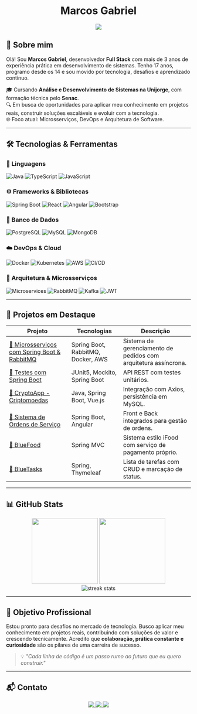 <h1 align="center">Marcos Gabriel</h1>

<p align="center">
  <img src="https://readme-typing-svg.herokuapp.com?color=00BFFF&center=true&vCenter=true&lines=👨‍💻+Desenvolvedor+Full+Stack;🚀+Apaixonado+por+Tecnologia+e+Inovação;🎓+Estudante+de+ADS+na+Unijorge" />
</p>

## 👋 Sobre mim

Olá! Sou **Marcos Gabriel**, desenvolvedor **Full Stack** com mais de 3 anos de experiência prática em desenvolvimento de sistemas. Tenho 17 anos, programo desde os 14 e sou movido por tecnologia, desafios e aprendizado contínuo.

🎓 Cursando **Análise e Desenvolvimento de Sistemas na Unijorge**, com formação técnica pelo **Senac**.  
🔍 Em busca de oportunidades para aplicar meu conhecimento em projetos reais, construir soluções escaláveis e evoluir com a tecnologia.  
🌐 Foco atual: Microsserviços, DevOps e Arquitetura de Software.

---

## 🛠️ Tecnologias & Ferramentas

### 💬 Linguagens

![Java](https://img.shields.io/badge/Java-ED8B00?style=for-the-badge&logo=java&logoColor=white)
![TypeScript](https://img.shields.io/badge/TypeScript-007ACC?style=for-the-badge&logo=typescript&logoColor=white)
![JavaScript](https://img.shields.io/badge/JavaScript-F7DF1E?style=for-the-badge&logo=javascript&logoColor=black)

### ⚙️ Frameworks & Bibliotecas

![Spring Boot](https://img.shields.io/badge/Spring_Boot-6DB33F?style=for-the-badge&logo=spring-boot&logoColor=white)
![React](https://img.shields.io/badge/React-61DAFB?style=for-the-badge&logo=react&logoColor=black)
![Angular](https://img.shields.io/badge/Angular-DD0031?style=for-the-badge&logo=angular&logoColor=white)
![Bootstrap](https://img.shields.io/badge/Bootstrap-563D7C?style=for-the-badge&logo=bootstrap&logoColor=white)

### 🧠 Banco de Dados

![PostgreSQL](https://img.shields.io/badge/PostgreSQL-316192?style=for-the-badge&logo=postgresql&logoColor=white)
![MySQL](https://img.shields.io/badge/MySQL-4479A1?style=for-the-badge&logo=mysql&logoColor=white)
![MongoDB](https://img.shields.io/badge/MongoDB-4EA94B?style=for-the-badge&logo=mongodb&logoColor=white)

### ☁️ DevOps & Cloud

![Docker](https://img.shields.io/badge/Docker-2496ED?style=for-the-badge&logo=docker&logoColor=white)
![Kubernetes](https://img.shields.io/badge/Kubernetes-326CE5?style=for-the-badge&logo=kubernetes&logoColor=white)
![AWS](https://img.shields.io/badge/AWS-232F3E?style=for-the-badge&logo=amazonaws&logoColor=white)
![CI/CD](https://img.shields.io/badge/CI/CD-555555?style=for-the-badge&logo=githubactions&logoColor=white)

### 🧩 Arquitetura & Microsserviços

![Microservices](https://img.shields.io/badge/Microservices-FF6C37?style=for-the-badge&logo=databricks&logoColor=white)
![RabbitMQ](https://img.shields.io/badge/RabbitMQ-FF6600?style=for-the-badge&logo=rabbitmq&logoColor=white)
![Kafka](https://img.shields.io/badge/Kafka-231F20?style=for-the-badge&logo=apachekafka&logoColor=white)
![JWT](https://img.shields.io/badge/JWT-000000?style=for-the-badge&logo=JSON%20web%20tokens&logoColor=white)

---

## 🚀 Projetos em Destaque

| Projeto | Tecnologias | Descrição |
|--------|-------------|----------|
| [🔗 Microsserviços com Spring Boot & RabbitMQ](https://github.com/Marcos-Gabriell/Microsservicos-SpringBoot-RabbitMQ) | Spring Boot, RabbitMQ, Docker, AWS | Sistema de gerenciamento de pedidos com arquitetura assíncrona. |
| [🔗 Testes com Spring Boot](https://github.com/Marcos-Gabriell/testes-api) | JUnit5, Mockito, Spring Boot | API REST com testes unitários. |
| [🔗 CryptoApp - Criptomoedas](https://github.com/Marcos-Gabriell/spring-CryptoApi) | Java, Spring Boot, Vue.js | Integração com Axios, persistência em MySQL. |
| [🔗 Sistema de Ordens de Serviço](https://github.com/Marcos-Gabriell/OS-API) | Spring Boot, Angular | Front e Back integrados para gestão de ordens. |
| [🔗 BlueFood](https://github.com/Marcos-Gabriell/bluefood) | Spring MVC | Sistema estilo iFood com serviço de pagamento próprio. |
| [🔗 BlueTasks](https://github.com/Marcos-Gabriell/blue-tasks) | Spring, Thymeleaf | Lista de tarefas com CRUD e marcação de status. |

---

## 📊 GitHub Stats

<div align="center">
  <img height="180em" src="https://github-readme-stats.vercel.app/api?username=Marcos-Gabriell&show_icons=true&theme=tokyonight&include_all_commits=true&count_private=true"/>
  <img height="180em" src="https://github-readme-stats.vercel.app/api/top-langs/?username=Marcos-Gabriell&layout=compact&langs_count=8&theme=tokyonight"/>
  <br/>
  <img src="https://streak-stats.demolab.com/?user=Marcos-Gabriell&theme=tokyonight" alt="streak stats"/>
</div>

---

## 🎯 Objetivo Profissional

Estou pronto para desafios no mercado de tecnologia. Busco aplicar meu conhecimento em projetos reais, contribuindo com soluções de valor e crescendo tecnicamente. Acredito que **colaboração, prática constante e curiosidade** são os pilares de uma carreira de sucesso.

> 💡 _"Cada linha de código é um passo rumo ao futuro que eu quero construir."_

---

## 📬 Contato

<div align="center">
  <a href="mailto:marcosgabriel79355@gmail.com">
    <img src="https://img.shields.io/badge/-Gmail-D14836?style=for-the-badge&logo=gmail&logoColor=white"/>
  </a>
  <a href="https://www.linkedin.com/in/marcosgabriel-dev/">
    <img src="https://img.shields.io/badge/-LinkedIn-0077B5?style=for-the-badge&logo=linkedin&logoColor=white"/>
  </a>
  <a href="https://marcosgabriel.vercel.app">
    <img src="https://img.shields.io/badge/-Portfólio-000000?style=for-the-badge&logo=vercel&logoColor=white"/>
  </a>
</div>
